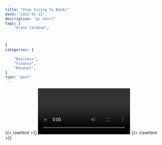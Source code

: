 ```yaml
---
title: "Stop Giving To Banks"
date: "2022-01-21"
description: "gc short"
tags: [
    "Grant Cardone",



]
categories: [
    
    "Business",
    "Finance",
    "Mindset",
]
type: "post"
---
```

{{< rawhtml >}}
    <video width="auto" height="auto" controls>
        <source src="https://clips.dev00ps.com/Grant%20Cardone/stop_giving_to_banks.mp4" type="video/mp4"> 
    </video>
{{< /rawhtml >}}